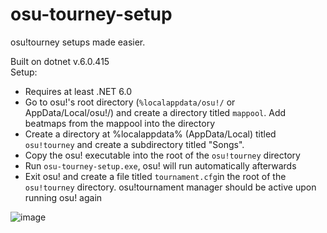 # osu-tourney-setup

osu!tourney setups made easier.

Built on dotnet v.6.0.415\
Setup:

- Requires at least .NET 6.0
- Go to osu!'s root directory (`%localappdata/osu!/` or AppData/Local/osu!/) and create a directory titled `mappool`. Add beatmaps from the mappool into the directory
- Create a directory at %localappdata% (AppData/Local) titled `osu!tourney` and create a subdirectory titled "Songs".
- Copy the osu! executable into the root of the `osu!tourney` directory
- Run `osu-tourney-setup.exe`, osu! will run automatically afterwards
- Exit osu! and create a file titled `tournament.cfg`in the root of the `osu!tourney` directory. osu!tournament manager should be active upon running osu! again

![image](https://github.com/WindowsMeosu/osu-tourney-setup/assets/104236864/7e27379a-2c86-4a73-8adc-cf1afd390233)
